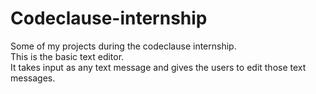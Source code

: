 # Codeclause-internship
Some of my projects during the codeclause internship. <br>
This is the basic text editor. <br>
It takes input as any text message and gives the users to edit those text messages.
